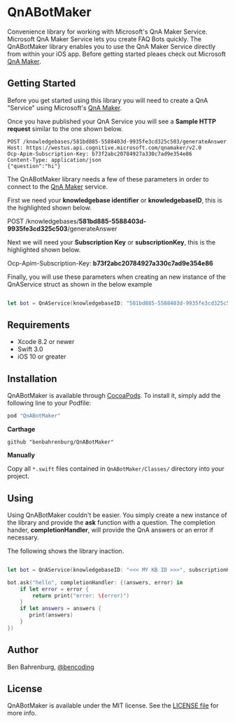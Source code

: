 # QnABotMaker

Convenience library for working with Microsoft's QnA Maker Service.  Microsoft QnA Maker Service lets you create FAQ Bots quickly.  The QnABotMaker library enables you to use the QnA Maker Service directly from within your iOS app.  Before getting started pleaes check out Microsoft [QnA Maker](https://qnamaker.ai).

## Getting Started

Before you get started using this library you will need to create a QnA "Service" using Microsoft's [QnA Maker](https://qnamaker.ai).

Once you have published your QnA Service you will see a <b>Sample HTTP request</b> similar to the one shown below. 

~~~
POST /knowledgebases/581bd885-5588403d-9935fe3cd325c503/generateAnswer
Host: https://westus.api.cognitive.microsoft.com/qnamaker/v2.0
Ocp-Apim-Subscription-Key: b73f2abc20784927a330c7ad9e354e86
Content-Type: application/json
{"question":"hi"}
~~~

The QnABotMaker library needs a few of these parameters in order to connect to the [QnA Maker](https://qnamaker.ai) service.

First we need your <b>knowledgebase identifier</b> or <b>knowledgebaseID</b>, this is the highlighted shown below.

POST /knowledgebases/<b>581bd885-5588403d-9935fe3cd325c503</b>/generateAnswer


Next we will need your <b>Subscription Key</b> or <b>subscriptionKey</b>, this is the highlighted shown below.

Ocp-Apim-Subscription-Key: <b>b73f2abc20784927a330c7ad9e354e86</b>


Finally, you will use these parameters when creating an new instance of the QnAService struct as shown in the below example

```swift

let bot = QnAService(knowledgebaseID: "581bd885-5588403d-9935fe3cd325c503", subscriptionKey: "b73f2abc20784927a330c7ad9e354e86")

```

## Requirements

* Xcode 8.2 or newer
* Swift 3.0
* iOS 10 or greater


## Installation

QnABotMaker is available through [CocoaPods](http://cocoapods.org). To install
it, simply add the following line to your Podfile:

```ruby
pod "QnABotMaker"
```

__Carthage__

```
github "benbahrenburg/QnABotMaker"
```

__Manually__

Copy all `*.swift` files contained in `QnABotMaker/Classes/` directory into your project. 


## Using

Using QnABotMaker couldn't be easier.  You simply create a new instance of the library and provide the <b>ask</b> function with a question.  The completion hander, <b>completionHandler</b>, will provide the QnA answers or an error if necessary.

The following shows the library inaction.

```swift

let bot = QnAService(knowledgebaseID: "<<< MY KB ID >>>", subscriptionKey: "<<< MY SUBSCRIPTION KEY >>>")

bot.ask("hello", completionHandler: {(answers, error) in
    if let error = error {
        return print("error: \(error)")
    }
    if let answers = answers {
       print(answers)
    }
})

```

## Author

Ben Bahrenburg, [@bencoding](https://twitter.com/bencoding)

## License

QnABotMaker is available under the MIT license. See the [LICENSE file](https://github.com/benbahrenburg/QnABotMaker/blob/master/LICENSE) for more info.
